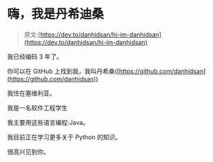 # 嗨，我是丹希迪桑

> 原文:[https://dev.to/danhidsan/hi-im-danhidsan](https://dev.to/danhidsan/hi-im-danhidsan)

我已经编码 3 年了。

你可以在 GitHub 上找到我，我叫丹希桑([https://github.com/danhidsan](https://github.com/danhidsan))

我住在塞维利亚。

我是一名软件工程学生

我主要用这些语言编程:Java。

我目前正在学习更多关于 Python 的知识。

很高兴见到你。
